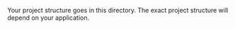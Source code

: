Your project structure goes in this directory. The exact project structure will depend on your application. 
